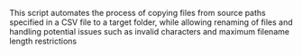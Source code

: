 This script automates the process of copying files from source paths specified in a CSV file to a target folder, while allowing renaming of files and handling potential issues such as invalid characters and maximum filename length restrictions
